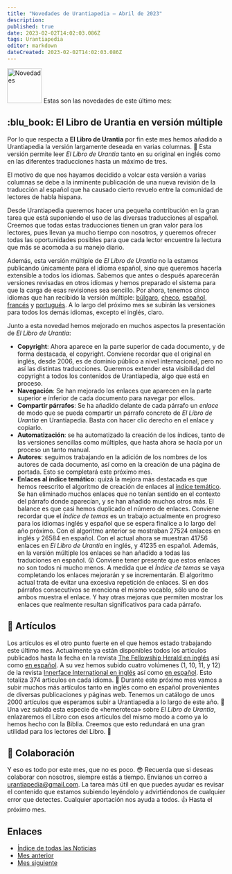 ```yaml
---
title: "Novedades de Urantiapedia — Abril de 2023"
description: 
published: true
date: 2023-02-02T14:02:03.086Z
tags: Urantiapedia
editor: markdown
dateCreated: 2023-02-02T14:02:03.086Z
---
```


<img src="/_assets/svg/icon-news.svg" alt="Novedades" style="width: 80px;"> Estas son las novedades de este último mes:



## :blu_book: El Libro de Urantia en versión múltiple

Por lo que respecta a **El Libro de Urantia** por fin este mes hemos añadido a Urantiapedia la versión largamente deseada en varias columnas. :clap: Esta versión permite leer _El Libro de Urantia_ tanto en su original en inglés como en las diferentes traducciones hasta un máximo de tres. 

El motivo de que nos hayamos decidido a volcar esta versión a varias columnas se debe a la inminente publicación de una nueva revisión de la traducción al español que ha causado cierto revuelo entre la comunidad de lectores de habla hispana. 

Desde Urantiapedia queremos hacer una pequeña contribución en la gran tarea que está suponiendo el uso de las diversas traducciones al español. Creemos que todas estas traducciones tienen un gran valor para los lectores, pues llevan ya mucho tiempo con nosotros, y queremos ofrecer todas las oportunidades posibles para que cada lector encuentre la lectura que más se acomoda a su manejo diario.

Además, esta versión múltiple de _El Libro de Urantia_ no la estamos publicando únicamente para el idioma español, sino que queremos hacerla extensible a todos los idiomas. Sabemos que antes o después aparecerán versiones revisadas en otros idiomas y hemos preparado el sistema para que la carga de esas revisiones sea sencillo. Por ahora, tenemos cinco idiomas que han recibido la versión múltiple: [búlgaro](/bg/The_Urantia_Book_Multiple/Index), [checo](/cs/The_Urantia_Book_Multiple/Index), [español](/es/The_Urantia_Book_Multiple/Index), [francés](/fr/The_Urantia_Book_Multiple/Index) y [portugués](/pt/The_Urantia_Book_Multiple/Index). A lo largo del próximo mes se subirán las versiones para todos los demás idiomas, excepto el inglés, claro.

Junto a esta novedad hemos mejorado en muchos aspectos la presentación de _El Libro de Urantia_:
- **Copyright**: Ahora aparece en la parte superior de cada documento, y de forma destacada, el copyright. Conviene recordar que el original en inglés, desde 2006, es de dominio público a nivel internacional, pero no así las distintas traducciones. Queremos extender esta visibilidad del copyright a todos los contenidos de Urantiapedia, algo que está en proceso.
- **Navegación**: Se han mejorado los enlaces que aparecen en la parte superior e inferior de cada documento para navegar por ellos.
- **Compartir párrafos**: Se ha añadido delante de cada párrafo un *enlace* de modo que se pueda compartir un párrafo concreto de _El Libro de Urantia_ en Urantiapedia. Basta con hacer clic derecho en el enlace y copiarlo.
- **Automatización**: se ha automatizado la creación de los índices, tanto de las versiones sencillas como múltiples, que hasta ahora se hacía por un proceso un tanto manual. 
- **Autores**: seguimos trabajando en la adición de los nombres de los autores de cada documento, así como en la creación de una página de portada. Esto se completará este próximo mes.
- **Enlaces al índice temático**: quizá la mejora más destacada es que hemos reescrito el algoritmo de creación de enlaces al [índice temático](/es/index/topics). Se han eliminado muchos enlaces que no tenían sentido en el contexto del párrafo donde aparecían, y se han añadido muchos otros más. El balance es que casi hemos duplicado el número de enlaces. Conviene recordar que el _Índice de temas_ es un trabajo actualmente en progreso para los idiomas inglés y español que se espera finalice a lo largo del año próximo. Con el algoritmo anterior se mostraban 27524 enlaces en inglés y 26584 en español. Con el actual ahora se muestran 41756 enlaces en _El Libro de Urantia_ en inglés, y 41235 en español. Además, en la versión múltiple los enlaces se han añadido a todas las traduciones en español. :astonished: Conviene tener presente que estos enlaces no son todos ni mucho menos. A medida que el _Índice de temas_ se vaya completando los enlaces mejorarán y se incrementarán. El algoritmo actual trata de evitar una excesiva repetición de enlaces. Si en dos párrafos consecutivos se menciona el mismo vocablo, sólo uno de ambos muestra el enlace. Y hay otras mejoras que permiten mostrar los enlaces que realmente resultan significativos para cada párrafo.

## :page_with_curl: Artículos

Los artículos es el otro punto fuerte en el que hemos estado trabajando este último mes. Actualmente ya están disponibles todos los artículos publicados hasta la fecha en la revista [The Fellowship Herald en inglés](/en/index/articles_herald) así como [en español](/es/index/articles_herald). A su vez hemos subido cuatro volúmenes (1, 10, 11, y 12) de la revista [Innerface International en inglés](/en/index/articles_innerface) así como [en español](/es/index/articles_innerface). Esto totaliza 374 artículos en cada idioma. :clap: Durante este próximo mes vamos a subir muchos más artículos tanto en inglés como en español provenientes de diversas publicaciones y páginas web. Tenemos un catálogo de unos 2000 artículos que esperamos subir a Urantiapedia a lo largo de este año. :pray: Una vez subida esta especie de «hemeroteca» sobre _El Libro de Urantia_, enlazaremos el Libro con esos artículos del mismo modo a como ya lo hemos hecho con la Biblia. Creemos que esto redundará en una gran utilidad para los lectores del Libro. :blue_heart:

## :blue_heart: Colaboración

Y eso es todo por este mes, que no es poco. :sunglasses: Recuerda que si deseas colaborar con nosotros, siempre estás a tiempo. Envíanos un correo a urantiapedia@gmail.com. La tarea más útil en que puedes ayudar es revisar el contenido que estamos subiendo leyéndolo y advirtiéndonos de cualquier error que detectes. Cualquier aportación nos ayuda a todos. :+1: Hasta el próximo mes.

## Enlaces

- [Índice de todas las Noticias](/es/news)
- [Mes anterior](/es/news/2023/03)
- [Mes siguiente](/es/news/2023/05)